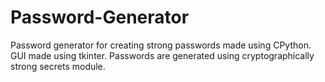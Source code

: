# Password-Generator
Password generator for creating strong passwords made using CPython. GUI made using tkinter. Passwords are generated using cryptographically strong secrets module. 
